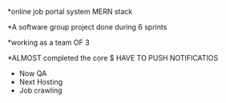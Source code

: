 *online job portal system MERN stack

*A software group project done during 6 sprints

*working as a team OF 3

*ALMOST completed the core
$ HAVE TO PUSH NOTIFICATIOS

* Now QA
* Next Hosting
* Job crawling
